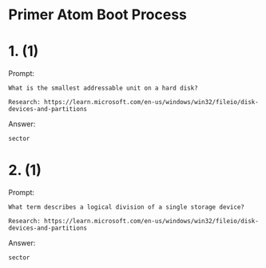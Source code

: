 # Primer Atom Boot Process

# 1. (1)
Prompt:
```
What is the smallest addressable unit on a hard disk?

Research: https://learn.microsoft.com/en-us/windows/win32/fileio/disk-devices-and-partitions
```

Answer:
```
sector
```

# 2. (1)
Prompt:
```
What term describes a logical division of a single storage device?

Research: https://learn.microsoft.com/en-us/windows/win32/fileio/disk-devices-and-partitions
```

Answer:
```
sector
```

